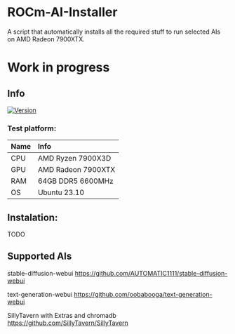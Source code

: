 # ROCm-AI-Installer
A script that automatically installs all the required stuff to run selected AIs on AMD Radeon 7900XTX.

# Work in progress

## Info
[![Version](https://img.shields.io/badge/0.0-version-orange.svg)](https://github.com/Mateusz-Dera/Gasp/edit/main/README.md)
### Test platform:
|Name|Info|
|:---|:---|
|CPU|AMD Ryzen 7900X3D|
|GPU|AMD Radeon 7900XTX|
|RAM|64GB DDR5 6600MHz|
|OS|Ubuntu 23.10|

## Instalation:
TODO

## Supported AIs
stable-diffusion-webui 
https://github.com/AUTOMATIC1111/stable-diffusion-webui

text-generation-webui
https://github.com/oobabooga/text-generation-webui

SillyTavern with Extras and chromadb
https://github.com/SillyTavern/SillyTavern